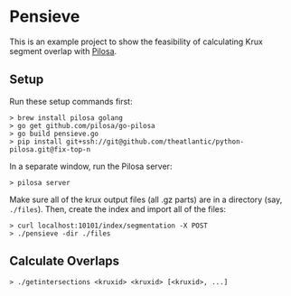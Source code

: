 # Pensieve
This is an example project to show the feasibility of calculating Krux segment overlap with [Pilosa](https://www.pilosa.com/).

## Setup
Run these setup commands first:

```shell
> brew install pilosa golang
> go get github.com/pilosa/go-pilosa
> go build pensieve.go
> pip install git+ssh://git@github.com/theatlantic/python-pilosa.git@fix-top-n
```

In a separate window, run the Pilosa server:

```shell
> pilosa server
```

Make sure all of the krux output files (all .gz parts) are in a directory (say, `./files`).  Then, create the index and import all of the files:

```shell
> curl localhost:10101/index/segmentation -X POST
> ./pensieve -dir ./files
```

## Calculate Overlaps

```shell
> ./getintersections <kruxid> <kruxid> [<kruxid>, ...]
```